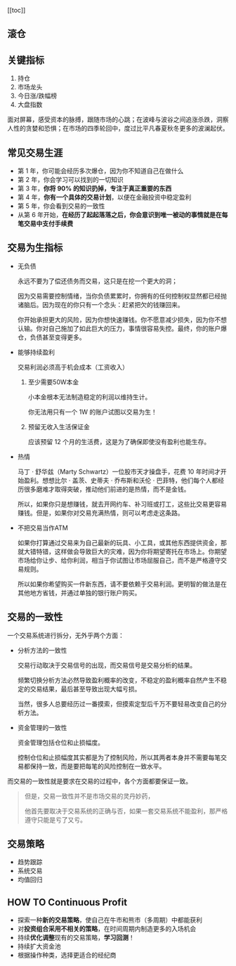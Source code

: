 [[toc]]

## 滚仓



## 关键指标

1. 持仓
2. 市场龙头
3. 今日涨/跌幅榜
4. 大盘指数

面对屏幕，感受资本的脉搏，跟随市场的心跳；在波峰与波谷之间追涨杀跌，洞察人性的贪婪和恐惧；在市场的四季轮回中，度过比平凡春夏秋冬更多的波澜起伏。





## 常见交易生涯

- 第 1 年，你可能会经历多次爆仓，因为你不知道自己在做什么
- 第 2 年，你会学习可以找到的一切知识
- 第 3 年，**你将 90% 的知识扔掉，专注于真正重要的东西**
- 第 4 年，**你有一个具体的交易计划**，以便在金融投资中稳定盈利
- 第 5 年，你会看到交易的一致性
- 从第 6 年开始，**在经历了起起落落之后，你会意识到唯一被动的事情就是在每笔交易中支付手续费**





## 交易为生指标

- 无负债

  永远不要为了偿还债务而交易，这只是在挖一个更大的洞；

  因为交易需要控制情绪，当你负债累累时，你拥有的任何控制权显然都已经抛诸脑后。因为现在的你只有一个念头：赶紧把欠的钱赚回来。

  你开始承担更大的风险，因为你想快速赚钱。你不愿意减少损失，因为你不想认输。你对自己施加了如此巨大的压力，事情很容易失控。最终，你的账户爆仓，负债甚至变得更多。

- 能够持续盈利

  交易利润必须高于机会成本（工资收入）

  1. 至少需要50W本金

     小本金根本无法制造稳定的利润以维持生计。

     你无法用只有一个 1W 的账户试图以交易为生！

  2. 预留无收入生活保证金

     应该预留 12 个月的生活费，这是为了确保即使没有盈利也能生存。

- 热情

  马丁 · 舒华兹（Marty Schwartz）一位股市天才操盘手，花费 10 年时间才开始盈利。想想比尔 · 盖茨、史蒂夫 · 乔布斯和沃伦 · 巴菲特，他们每个人都经历很多磨难才取得突破，推动他们前进的是热情，而不是金钱。

  所以，如果你只是想赚钱，就去开网约车、补习班或打工，这些比交易更容易赚钱。但是，如果你对交易充满热情，则可以考虑走这条路。

- 不把交易当作ATM

  如果你打算通过交易来为自己最新的玩具、小工具，或其他东西提供资金，那就大错特错，这样做会导致巨大的灾难，因为你将期望寄托在市场上。你期望市场给你让步、给你利润，相当于你试图让市场屈服自己，而不是严格遵守交易规则。

  所以如果你希望购买一件新东西，请不要依赖于交易利润。更明智的做法是在其他地方省钱，并通过单独的银行账户购买。





## 交易的一致性

一个交易系统进行拆分，无外乎两个方面：

- 分析方法的一致性

  交易行动取决于交易信号的出现，而交易信号是交易分析的结果。

  频繁切换分析方法必然导致盈利概率的改变，不稳定的盈利概率自然产生不稳定的交易结果，最后甚至导致出现大幅亏损。

  当然，很多人总要经历过一番摸索，但摸索定型后千万不要轻易改变自己的分析方法。

- 资金管理的一致性

  资金管理包括仓位和止损幅度。

  控制仓位和止损幅度其实都是为了控制风险，所以其两者本身并不需要每笔交易都保持一致，而是要把每笔的风险控制在一致水平。

而交易的一致性就是要求在交易的过程中，各个方面都要保证一致。

> 但是，交易一致性并不是市场交易的灵丹妙药，
>
> 他首先要取决于交易系统的正确与否，如果一套交易系统不能盈利，那严格遵守只能是亏了又亏。









## 交易策略

- 趋势跟踪
- 系统交易
- 均值回归







## HOW TO Continuous Profit

- 探索一种**新的交易策略**，使自己在牛市和熊市（多周期）中都能获利
- 对**投资组合采用不相关的策略**，在时间周期内制造更多的入场机会
- 持续**优化调整**现有的交易策略，**学习回测**！
- 持续扩大资金池
- 根据操作种类，选择更适合的经纪商





